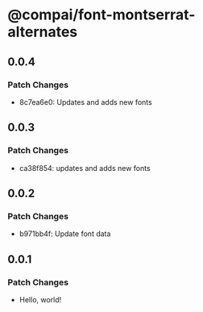 # @compai/font-montserrat-alternates

## 0.0.4

### Patch Changes

- 8c7ea6e0: Updates and adds new fonts

## 0.0.3

### Patch Changes

- ca38f854: updates and adds new fonts

## 0.0.2

### Patch Changes

- b971bb4f: Update font data

## 0.0.1

### Patch Changes

- Hello, world!
